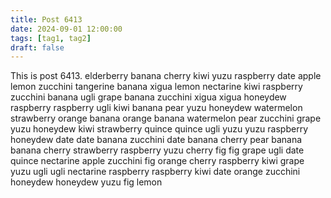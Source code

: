 ```yaml
---
title: Post 6413
date: 2024-09-01 12:00:00
tags: [tag1, tag2]
draft: false
---
```

This is post 6413.
elderberry
banana
cherry
kiwi
yuzu
raspberry
date
apple
lemon
zucchini
tangerine
banana
xigua
lemon
nectarine
kiwi
raspberry
zucchini
banana
ugli
grape
banana
zucchini
xigua
xigua
honeydew
raspberry
raspberry
ugli
kiwi
banana
pear
yuzu
honeydew
watermelon
strawberry
orange
banana
orange
banana
watermelon
pear
zucchini
grape
yuzu
honeydew
kiwi
strawberry
quince
quince
ugli
yuzu
yuzu
raspberry
honeydew
date
date
banana
zucchini
date
banana
cherry
pear
banana
banana
cherry
strawberry
raspberry
yuzu
cherry
fig
fig
grape
ugli
date
quince
nectarine
apple
zucchini
fig
orange
cherry
raspberry
kiwi
grape
yuzu
ugli
ugli
nectarine
raspberry
raspberry
kiwi
date
orange
zucchini
honeydew
honeydew
yuzu
fig
lemon
